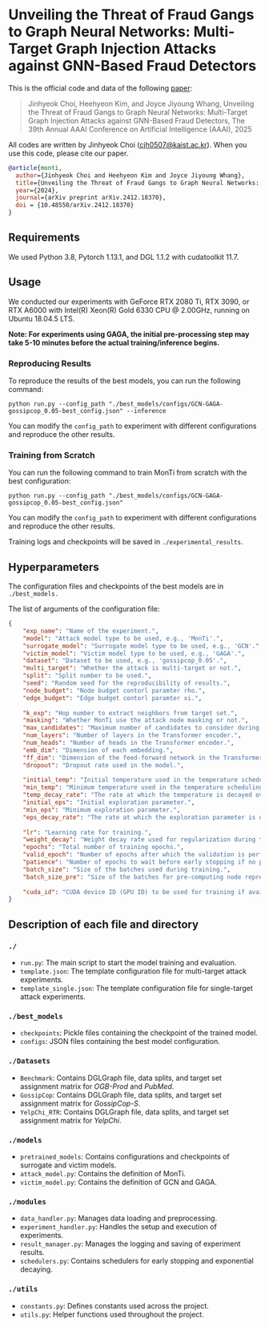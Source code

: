 # Unveiling the Threat of Fraud Gangs to Graph Neural Networks: Multi-Target Graph Injection Attacks against GNN-Based Fraud Detectors

This is the official code and data of the following [paper](https://arxiv.org/abs/2412.18370):

> Jinhyeok Choi, Heehyeon Kim, and Joyce Jiyoung Whang, Unveiling the Threat of Fraud Gangs to Graph Neural Networks: Multi-Target Graph Injection Attacks against GNN-Based Fraud Detectors, The 39th Annual AAAI Conference on Artificial Intelligence (AAAI), 2025

All codes are written by Jinhyeok Choi (cjh0507@kaist.ac.kr). When you use this code, please cite our paper.

```bibtex
@article{monti,
  author={Jinhyeok Choi and Heehyeon Kim and Joyce Jiyoung Whang},
  title={Unveiling the Threat of Fraud Gangs to Graph Neural Networks: Multi-Target Graph Injection Attacks against GNN-Based Fraud Detectors},
  year={2024},
  journal={arXiv preprint arXiv.2412.18370},
  doi = {10.48550/arXiv.2412.18370}
}
```

## Requirements

We used Python 3.8, Pytorch 1.13.1, and DGL 1.1.2 with cudatoolkit 11.7.

## Usage

We conducted our experiments with GeForce RTX 2080 Ti, RTX 3090, or RTX A6000 with Intel(R) Xeon(R) Gold 6330 CPU @ 2.00GHz, running on Ubuntu 18.04.5 LTS.

**Note: For experiments using GAGA, the initial pre-processing step may take 5-10 minutes before the actual training/inference begins.**

### Reproducing Results

To reproduce the results of the best models, you can run the following command:

```console
python run.py --config_path "./best_models/configs/GCN-GAGA-gossipcop_0.05-best_config.json" --inference
```

You can modify the `config_path` to experiment with different configurations and reproduce the other results.

### Training from Scratch

You can run the following command to train MonTi from scratch with the best configuration:

```console
python run.py --config_path "./best_models/configs/GCN-GAGA-gossipcop_0.05-best_config.json"
```

You can modify the `config_path` to experiment with different configurations and reproduce the other results.

Training logs and checkpoints will be saved in `./experimental_results`.

## Hyperparameters

The configuration files and checkpoints of the best models are in `./best_models.`

The list of arguments of the configuration file:

```json
{
	"exp_name": "Name of the experiment.",
	"model": "Attack model type to be used, e.g., 'MonTi'.",
	"surrogate_model": "Surrogate model type to be used, e.g., 'GCN'.",
	"victim_model": "Victim model type to be used, e.g., 'GAGA'.",
	"dataset": "Dataset to be used, e.g., 'gossipcop_0.05'.",
	"multi_target": "Whether the attack is multi-target or not.",
	"split": "Split number to be used.",
	"seed": "Random seed for the reproducibility of results.",
	"node_budget": "Node budget contorl paramter rho.",
	"edge_budget": "Edge budget contorl paramter xi.",
	
	"k_exp": "Hop number to extract neighbors from target set.",
	"masking": "Whether MonTi use the attack node masking or not.",
	"max_candidates": "Maximum number of candidates to consider during candidate selection (MonTi).",
	"num_layers": "Number of layers in the Transformer encoder.",
	"num_heads": "Number of heads in the Transformer encoder.",
	"emb_dim": "Dimension of each embedding.",
	"ff_dim": "Dimension of the feed-forward network in the Transformer encoder.",
	"dropout": "Dropout rate used in the model.",
	
	"initial_temp": "Initial temperature used in the temperature scheduling.",
	"min_temp": "Minimum temperature used in the temperature scheduling.",
	"temp_decay_rate": "The rate at which the temperature is decayed over training epochs.",
	"initial_eps": "Initial exploration parameter.",
	"min_eps": "Minimum exploration parameter.",
	"eps_decay_rate": "The rate at which the exploration parameter is decayed over training epochs.",
	
	"lr": "Learning rate for training.",
	"weight_decay": "Weight decay rate used for regularization during training.",
	"epochs": "Total number of training epochs.",
	"valid_epoch": "Number of epochs after which the validation is performed.",
	"patience": "Number of epochs to wait before early stopping if no progress on the validation set.",
	"batch_size": "Size of the batches used during training.",
	"batch_size_pre": "Size of the batches for pre-computing node representations.",
	
	"cuda_id": "CUDA device ID (GPU ID) to be used for training if available."
}
```

## Description of each file and directory

### `./`

- `run.py`: The main script to start the model training and evaluation.
- `template.json`: The template configuration file for multi-target attack experiments.
- `template_single.json`: The template configuration file for single-target attack experiments.

### `./best_models`

- `checkpoints`: Pickle files containing the checkpoint of the trained model.
- `configs`: JSON files containing the best model configuration.

### `./Datasets`

- `Benchmark`: Contains DGLGraph file, data splits, and target set assignment matrix for _OGB-Prod_ and _PubMed_.
- `GossipCop`: Contains DGLGraph file, data splits, and target set assignment matrix for _GossipCop-S_.
- `YelpChi_RTR`: Contains DGLGraph file, data splits, and target set assignment matrix for _YelpChi_.

### `./models`

- `pretrained_models`: Contains configurations and checkpoints of surrogate and victim models.
- `attack_model.py`: Contains the definition of MonTi.
- `victim_model.py`: Contains the definition of GCN and GAGA.

### `./modules`

- `data_handler.py`: Manages data loading and preprocessing.
- `experiment_handler.py`: Handles the setup and execution of experiments.
- `result_manager.py`: Manages the logging and saving of experiment results.
- `schedulers.py`: Contains schedulers for early stopping and exponential decaying.

### `./utils`

- `constants.py`: Defines constants used across the project.
- `utils.py`: Helper functions used throughout the project.
